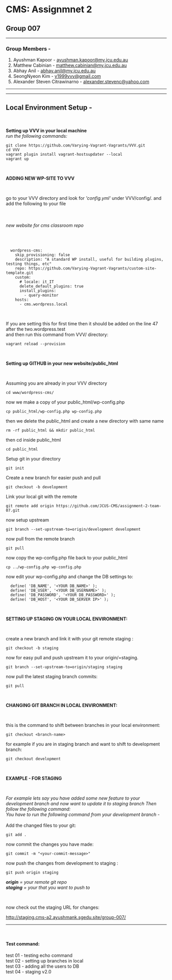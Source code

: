 # CMS: Assignmnet 2
## Group 007

------------------------------------
### Group Members -

1. Ayushman Kapoor - ayushman.kapoor@my.jcu.edu.au
2. Matthew Cabinian - matthew.cabinian@my.jcu.edu.au
3. Abhay Anil - abhay.anil@my.jcu.edu.au
4. SeongNyeon Kim - v1999vvv@gmail.com
5. Alexander Steven Citrawinarno - alexander.stevenc@yahoo.com
------------------------------------

------------------------------------
## Local Environment Setup -
<br/><br/>
**Setting up VVV in your local machine**
<br/>
*run the following commands:*

```
git clone https://github.com/Varying-Vagrant-Vagrants/VVV.git
cd VVV
vagrant plugin install vagrant-hostsupdater --local
vagrant up
```

<br/>

**ADDING NEW WP-SITE TO VVV**

<br/>

go to your VVV directory and look for _'config.yml'_ under VVV/config/. 
and add the following to your file

<br/>

###### new website for cms classroom repo

<br/>

```
  wordpress-cms:
    skip_provisioning: false
    description: "A standard WP install, useful for building plugins, testing things, etc"
    repo: https://github.com/Varying-Vagrant-Vagrants/custom-site-template.git
    custom:
      # locale: it_IT
      delete_default_plugins: true
      install_plugins:
        - query-monitor
    hosts:
      - cms.wordpress.local
 ```
 
<br/>

If you are setting this for first time then it should be added on the line 47 after the two.wordpress.test<br/>
and then run this command from VVV/ directory:<br/>
```
vagrant reload --provision
```

<br/>

**Setting up GITHUB in your new website/public_html**

<br/>

Assuming you are already in your VVV directory<br/>
```
cd www/wordpress-cms/
```

now we make a copy of your public_html/wp-config.php<br/>
```
cp public_html/wp-config.php wp-config.php
```

then we delete the public_html and create a new directory with same name<br/>
```
rm -rf public_html && mkdir public_html
```

then cd inside public_html<br/>
```
cd public_html
```

Setup git in your directory<br/>
```
git init
```

Create a new branch for easier push and pull<br/>
```
git checkout -b development
```

Link your local git with the remote<br/>
```
git remote add origin https://github.com/JCUS-CMS/assignment-2-team-07.git
```

now setup upstream<br/>
```
git branch --set-upstream-to=origin/development development
```

now pull from the remote branch<br/>
```
git pull
```

now copy the wp-config.php file back to your public_html<br/>
```
cp ../wp-config.php wp-config.php
```

now edit your wp-config.php and change the DB settings to:<br/>

```
  define( 'DB_NAME', '<YOUR DB_NAME>' );  
  define( 'DB_USER', '<YOUR DB_USERNAME>' );  
  define( 'DB_PASSWORD', '<YOUR DB_PASSWORD>' );  
  define( 'DB_HOST', '<YOUR DB_SERVER IP>' );  
```

<br/>
  
**SETTING UP STAGING ON YOUR LOCAL ENVIRONMENT:**

<br/>

create a new branch and link it with your git remote staging <branch>:<br/>
  
```
git checkout -b staging
```

now for easy pull and push upstream it to your origin/<branch>=staging.<br/>
  
```
git branch --set-upstream-to=origin/staging staging
```

now pull the latest staging branch commits:<br/>

```
git pull
```

<br/>

**CHANGING GIT BRANCH IN LOCAL ENVIRONMENT:**

<br/>

this is the command to shift between branches in your local environment:<br/>

```
git checkout <branch-name>
```

for example if you are in staging branch and want to shift to development branch:<br/>

```
git checkout development
```

<br/>

**EXAMPLE - FOR STAGING**

<br/>

_For example lets say you have added some new feature to your development branch and now want to update it to staging branch
Then follow the following command:<br/>
You have to run the following command from your development branch -_<br/>
<br/>
Add the changed files to your git:

```
git add .
```

now commit the changes you have made:<br/>

```
git commit -m "<your-commit-message>"
```

now push the changes from development to staging :<br/>

```
git push origin staging
```

_**origin** = your remote git repo_
<br/>
_**staging** = your <branch> that you want to push to_

<br/>
  
now check out the staging URL for changes:<br/>

http://staging.cms-a2.ayushmank.sgedu.site/group-007/<br/>

------------------------------------

<br/>
  
#### Test command:
test 01 - testing echo command<br/>
test 02 - setting up branches in local<br/>
test 03 - adding all the users to DB<br/>
test 04 - staging v2.0  
